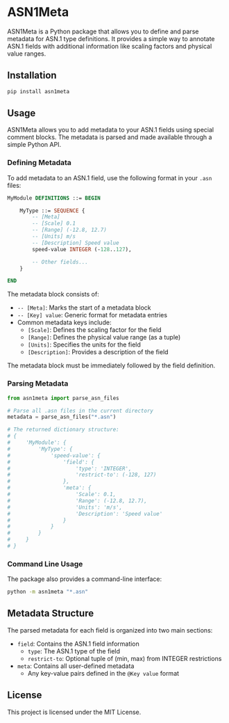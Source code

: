 # ASN1Meta

ASN1Meta is a Python package that allows you to define and parse metadata for ASN.1 type definitions. It provides a simple way to annotate ASN.1 fields with additional information like scaling factors and physical value ranges.

## Installation

```bash
pip install asn1meta
```

## Usage

ASN1Meta allows you to add metadata to your ASN.1 fields using special comment blocks. The metadata is parsed and made available through a simple Python API.

### Defining Metadata

To add metadata to an ASN.1 field, use the following format in your `.asn` files:

```asn1
MyModule DEFINITIONS ::= BEGIN

    MyType ::= SEQUENCE {
        -- [Meta]
        -- [Scale] 0.1
        -- [Range] (-12.8, 12.7)
        -- [Units] m/s
        -- [Description] Speed value
        speed-value INTEGER (-128..127),

        -- Other fields...
    }

END
```

The metadata block consists of:

- `-- [Meta]`: Marks the start of a metadata block
- `-- [Key] value`: Generic format for metadata entries
- Common metadata keys include:
  - `[Scale]`: Defines the scaling factor for the field
  - `[Range]`: Defines the physical value range (as a tuple)
  - `[Units]`: Specifies the units for the field
  - `[Description]`: Provides a description of the field

The metadata block must be immediately followed by the field definition.

### Parsing Metadata

```python
from asn1meta import parse_asn_files

# Parse all .asn files in the current directory
metadata = parse_asn_files("*.asn")

# The returned dictionary structure:
# {
#     'MyModule': {
#         'MyType': {
#             'speed-value': {
#                 'field': {
#                     'type': 'INTEGER',
#                     'restrict-to': (-128, 127)
#                 },
#                 'meta': {
#                     'Scale': 0.1,
#                     'Range': (-12.8, 12.7),
#                     'Units': 'm/s',
#                     'Description': 'Speed value'
#                 }
#             }
#         }
#     }
# }
```

### Command Line Usage

The package also provides a command-line interface:

```bash
python -m asn1meta "*.asn"
```

## Metadata Structure

The parsed metadata for each field is organized into two main sections:

- `field`: Contains the ASN.1 field information
  - `type`: The ASN.1 type of the field
  - `restrict-to`: Optional tuple of (min, max) from INTEGER restrictions
- `meta`: Contains all user-defined metadata
  - Any key-value pairs defined in the `@Key value` format

## License

This project is licensed under the MIT License.
